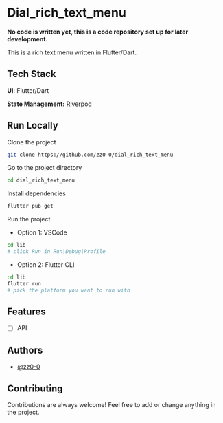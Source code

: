 # Dial_rich_text_menu

**No code is written yet, this is a code repository set up for later development.**

This is a rich text menu written in Flutter/Dart.

## Tech Stack

**UI**: Flutter/Dart

**State Management:** Riverpod

## Run Locally

Clone the project

```bash
git clone https://github.com/zz0-0/dial_rich_text_menu
```

Go to the project directory

```bash
cd dial_rich_text_menu
```

Install dependencies

```bash
flutter pub get
```

Run the project

- Option 1: VSCode

```bash
cd lib
# click Run in Run|Debug|Profile
```

- Option 2: Flutter CLI

```bash
cd lib
flutter run
# pick the platform you want to run with
```

## Features

- [ ] API

## Authors

- [@zz0-0](https://github.com/zz0-0)

## Contributing

Contributions are always welcome! Feel free to add or change anything in the project.
